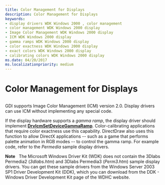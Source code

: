 ```yaml
---
title: Color Management for Displays
description: Color Management for Displays
keywords:
- display drivers WDK Windows 2000 , color management
- color management WDK Windows 2000 display
- Image Color Management WDK Windows 2000 display
- ICM WDK Windows 2000 display
- gamma ramps WDK Windows 2000 display
- color exactness WDK Windows 2000 display
- exact colors WDK Windows 2000 display
- calibrating colors WDK Windows 2000 display
ms.date: 04/20/2017
ms.localizationpriority: medium
---
```


# Color Management for Displays


## <span id="ddk_color_management_for_displays_gg"></span><span id="DDK_COLOR_MANAGEMENT_FOR_DISPLAYS_GG"></span>


GDI supports Image Color Management (ICM) version 2.0. Display drivers can use ICM without implementing any special code.

If the display hardware supports a *gamma ramp*, the display driver should implement [**DrvIcmSetDeviceGammaRamp**](/windows/win32/api/winddi/nf-winddi-drvicmsetdevicegammaramp). Color-calibrating applications that require color exactness use this capability. DirectDraw also uses this function to allow DirectX applications -- such as a game that performs palette animation in RGB modes -- to control the gamma ramp. For example code, refer to the *Permedia* sample display drivers.

**Note**   The Microsoft Windows Driver Kit (WDK) does not contain the 3Dlabs Permedia2 (*3dlabs.htm*) and 3Dlabs Permedia3 (*Perm3.htm*) sample display drivers. You can get these sample drivers from the Windows Server 2003 SP1 Driver Development Kit (DDK), which you can download from the DDK - Windows Driver Development Kit page of the WDHC website.

 

 


